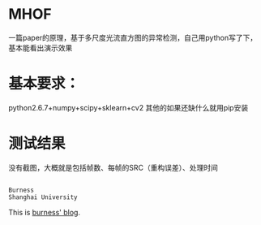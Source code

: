 MHOF
====

一篇paper的原理，基于多尺度光流直方图的异常检测，自己用python写了下，基本能看出演示效果


基本要求：
====


python2.6.7+numpy+scipy+sklearn+cv2
其他的如果还缺什么就用pip安装



测试结果
====

没有截图，大概就是包括帧数、每帧的SRC（重构误差）、处理时间



<code>
Burness 
Shanghai University
</code>

This is [burness' blog](http://blog.duanshishi.com "burness ").